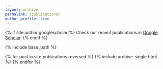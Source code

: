 ```yaml
---
layout: archive
permalink: /publications/
author_profile: true
---
```


{% if site.author.googlescholar %}
  Check our recent publications in [Google Scholar](https://scholar.google.com/citations?user=-5bbqWsAAAAJ&hl=en).
{% endif %}

{% include base_path %}

{% for post in site.publications reversed %}
  {% include archive-single.html %}
{% endfor %}
